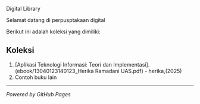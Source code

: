 Digital Library

Selamat datang di perpusptakaan digital

Berikut ini adalah koleksi yang dimiliki:

## Koleksi
1. [Aplikasi Teknologi Informasi: Teori dan Implementasi].(ebook/13040123140123_Herika Ramadani UAS.pdf) - herika,(2025)
2. Contoh buku lain

_ _ _

*Powered by GitHub Pages*
